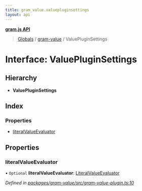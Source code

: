 ```yaml
---
title: gram_value.valuepluginsettings
layout: api
---
```


**[gram.js API](../README.md)**

> [Globals](../globals.md) / [gram-value](../modules/gram_value.md) / ValuePluginSettings

# Interface: ValuePluginSettings

## Hierarchy

* **ValuePluginSettings**

## Index

### Properties

* [literalValueEvaluator](gram_value.valuepluginsettings.md#literalvalueevaluator)

## Properties

### literalValueEvaluator

• `Optional` **literalValueEvaluator**: [LiteralValueEvaluator](../modules/gram_value.md#literalvalueevaluator)

*Defined in [packages/gram-value/src/gram-value-plugin.ts:10](https://github.com/gram-data/gram-js/blob/594b46d/packages/gram-value/src/gram-value-plugin.ts#L10)*
